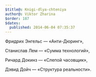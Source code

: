```yaml
---
$title@: Knigi-dlya-chteniya
author@: Viktor Zharina
$order: 187
$dates:
  published: 2014-06-04 07:35:37
---
```

Фридрих Энгельс — «Анти-Дюринг»,

Станислав Лем — «Сумма технологий»,

Ричард Докинз — «Слепой часовщик»,

Дэвид Дойч — «Структура реальности».